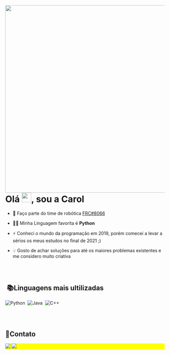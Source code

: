 <img align="right" height="590em" src="https://raw.githubusercontent.com/gist/HeyCaroll/66ca28ab9d4b238c16c181a9baee2a2b/raw/33063c331d646d9b67b4c1932f1616d9c728c357/githubcard.svg"/>
<h1 align="left">Olá <img src="https://raw.githubusercontent.com/kaueMarques/kaueMarques/master/hi.gif" height="30px">, sou a Carol</h1>

- 🚀 Faço parte do time de robótica [FRC#8066](https://linktr.ee/wolfarmyrobotics)

- 👨‍💻 Minha Linguagem favorita é **Python**

- ⚡ Conheci o mundo da programação em 2019, porém comecei a levar a sérios os meus estudos no final de 2021 ;)

- 💡 Gosto de achar soluções para até os maiores problemas existentes e me considero muito criativa

<br><br>

## &nbsp;📚Linguagens mais ultilizadas
![Python](https://img.shields.io/badge/Python-%23333?style=for-the-badge&logo=python&logoColor=white)&nbsp;
![Java](https://img.shields.io/badge/Java-%23333?style=for-the-badge&logo=java&logoColor=white)&nbsp;
![C++](https://img.shields.io/badge/C%2B%2B-%23333?style=for-the-badge&logo=c%2B%2B&logoColor=white)&nbsp;

<br><br>

## 📨Contato
<p align="left" style="background:yellow"> 
<a href= "https://www.instagram.com/nesquik_008/"><img src="https://img.shields.io/badge/-Instagram-%23333?style=for-the-badge&logo=instagram&logoColor=white" target="_blank"></a>
<a href= "mailto:caroliny.silv4@gmail.com"><img src="https://img.shields.io/badge/-Gmail-%23333?style=for-the-badge&logo=gmail&logoColor=white" target="_blank"></a>

</p>




